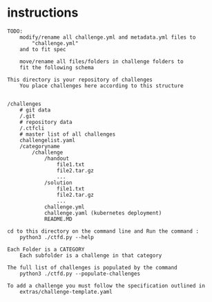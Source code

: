 # instructions

    TODO:
        modify/rename all challenge.yml and metadata.yml files to 
            "challenge.yml" 
        and to fit spec

        move/rename all files/folders in challenge folders to 
        fit the following schema

    This directory is your repository of challenges
        You place challenges here according to this structure

    
    /challenges
        # git data
        /.git
        # repository data
        /.ctfcli
        # master list of all challenges
        challengelist.yaml
        /categoryname
            /challenge
                /handout
                    file1.txt
                    file2.tar.gz
                    ...
                /solution
                    file1.txt
                    file2.tar.gz
                    ...
                challenge.yml
                challenge.yaml (kubernetes deployment)
                README.MD

    cd to this directory on the command line and Run the command :
        python3 ./ctfd.py --help
    
    Each Folder is a CATEGORY
        Each subfolder is a challenge in that category
    
    The full list of challenges is populated by the command
        python3 ./ctfd.py --populate-challenges
    
    To add a challenge you must follow the specification outlined in
        extras/challenge-template.yaml
